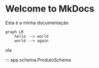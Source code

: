 # Welcome to MkDocs

Esta é a minha documentação

```mermaid
graph LR
    hello --> world
    world --> again
```

ola

::: app.schema.ProdutoSchema